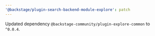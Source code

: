 ```yaml
---
'@backstage/plugin-search-backend-module-explore': patch
---
```


Updated dependency `@backstage-community/plugin-explore-common` to `^0.0.4`.
